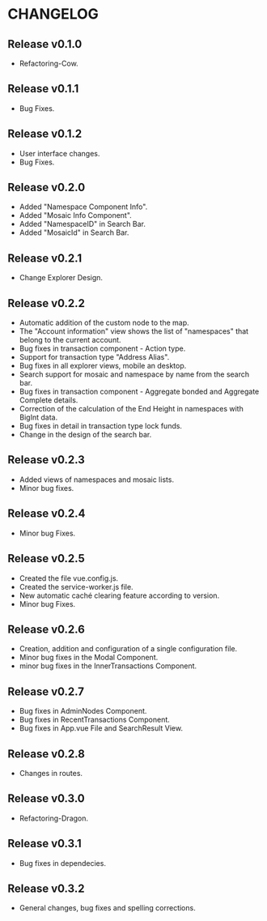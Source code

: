 # CHANGELOG

## Release v0.1.0
  * Refactoring-Cow.

## Release v0.1.1
  * Bug Fixes.

## Release v0.1.2
  * User interface changes.
  * Bug Fixes.

## Release v0.2.0
  * Added "Namespace Component Info".
  * Added "Mosaic Info Component".
  * Added "NamespaceID" in Search Bar.
  * Added "MosaicId" in Search Bar.

## Release v0.2.1
  * Change Explorer Design.

## Release v0.2.2
  * Automatic addition of the custom node to the map.
  * The "Account information" view shows the list of "namespaces" that belong to the current account.
  * Bug fixes in transaction component - Action type.
  * Support for transaction type "Address Alias".
  * Bug fixes in all explorer views, mobile an desktop.
  * Search support for mosaic and namespace by name from the search bar.
  * Bug fixes in transaction component - Aggregate bonded and Aggregate Complete details.
  * Correction of the calculation of the End Height in namespaces with BigInt data.
  * Bug fixes in detail in transaction type lock funds.
  * Change in the design of the search bar.

## Release v0.2.3
  * Added views of namespaces and mosaic lists.
  * Minor bug fixes.

## Release v0.2.4
  * Minor bug Fixes.

## Release v0.2.5
  * Created the file vue.config.js.
  * Created the service-worker.js file.
  * New automatic caché clearing feature according to version.
  * Minor bug Fixes.

## Release v0.2.6
  * Creation, addition and configuration of a single configuration file.
  * Minor bug fixes in the Modal Component.
  * minor bug fixes in the InnerTransactions Component.

## Release v0.2.7
  * Bug fixes in AdminNodes Component.
  * Bug fixes in RecentTransactions Component.
  * Bug fixes in App.vue File and SearchResult View.

## Release v0.2.8
  * Changes in routes.

## Release v0.3.0
  * Refactoring-Dragon.

## Release v0.3.1
  * Bug fixes in dependecies.

## Release v0.3.2
  * General changes, bug fixes and spelling corrections.